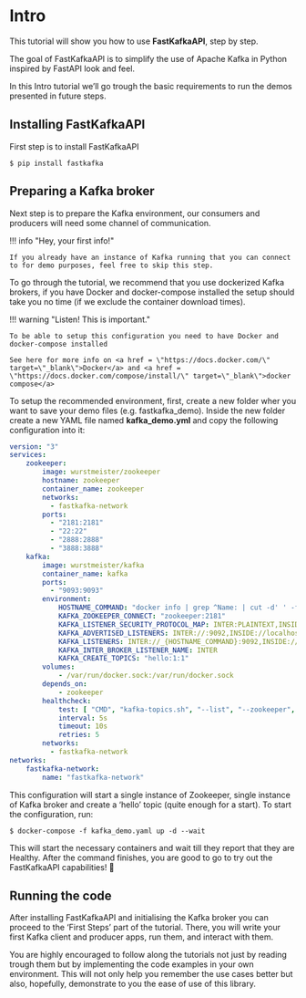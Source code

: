 Intro
================

<!-- WARNING: THIS FILE WAS AUTOGENERATED! DO NOT EDIT! -->

This tutorial will show you how to use <b>FastKafkaAPI</b>, step by
step.

The goal of FastKafkaAPI is to simplify the use of Apache Kafka in
Python inspired by FastAPI look and feel.

In this Intro tutorial we’ll go trough the basic requirements to run the
demos presented in future steps.

## Installing FastKafkaAPI

First step is to install FastKafkaAPI

``` shell
$ pip install fastkafka
```

## Preparing a Kafka broker

Next step is to prepare the Kafka environment, our consumers and
producers will need some channel of communication.

!!! info "Hey, your first info!"

    If you already have an instance of Kafka running that you can connect to for demo purposes, feel free to skip this step. 

To go through the tutorial, we recommend that you use dockerized Kafka
brokers, if you have Docker and docker-compose installed the setup
should take you no time (if we exclude the container download times).

!!! warning "Listen! This is important."

    To be able to setup this configuration you need to have Docker and docker-compose installed

    See here for more info on <a href = \"https://docs.docker.com/\" target=\"_blank\">Docker</a> and <a href = \"https://docs.docker.com/compose/install/\" target=\"_blank\">docker compose</a>

To setup the recommended environment, first, create a new folder wher
you want to save your demo files (e.g. fastkafka_demo). Inside the new
folder create a new YAML file named <b>kafka_demo.yml</b> and copy the
following configuration into it:

``` yaml
version: "3"
services:
    zookeeper:
        image: wurstmeister/zookeeper
        hostname: zookeeper
        container_name: zookeeper
        networks:
          - fastkafka-network
        ports:
          - "2181:2181"
          - "22:22"
          - "2888:2888"
          - "3888:3888"
    kafka:
        image: wurstmeister/kafka
        container_name: kafka
        ports:
          - "9093:9093"
        environment:
            HOSTNAME_COMMAND: "docker info | grep ^Name: | cut -d' ' -f 2"
            KAFKA_ZOOKEEPER_CONNECT: "zookeeper:2181"
            KAFKA_LISTENER_SECURITY_PROTOCOL_MAP: INTER:PLAINTEXT,INSIDE:PLAINTEXT
            KAFKA_ADVERTISED_LISTENERS: INTER://:9092,INSIDE://localhost:9093
            KAFKA_LISTENERS: INTER://_{HOSTNAME_COMMAND}:9092,INSIDE://:9093
            KAFKA_INTER_BROKER_LISTENER_NAME: INTER
            KAFKA_CREATE_TOPICS: "hello:1:1"
        volumes:
            - /var/run/docker.sock:/var/run/docker.sock
        depends_on:
            - zookeeper
        healthcheck:
            test: [ "CMD", "kafka-topics.sh", "--list", "--zookeeper", "zookeeper:2181" ]
            interval: 5s
            timeout: 10s
            retries: 5
        networks:
          - fastkafka-network
networks:
    fastkafka-network:
        name: "fastkafka-network"
```

This configuration will start a single instance of Zookeeper, single
instance of Kafka broker and create a ‘hello’ topic (quite enough for a
start). To start the configuration, run:

``` shell
$ docker-compose -f kafka_demo.yaml up -d --wait
```

This will start the necessary containers and wait till they report that
they are Healthy. After the command finishes, you are good to go to try
out the FastKafkaAPI capabilities! :confetti_ball:

## Running the code

After installing FastKafkaAPI and initialising the Kafka broker you can
proceed to the ‘First Steps’ part of the tutorial. There, you will write
your first Kafka client and producer apps, run them, and interact with
them.

You are highly encouraged to follow along the tutorials not just by
reading trough them but by implementing the code examples in your own
environment. This will not only help you remember the use cases better
but also, hopefully, demonstrate to you the ease of use of this library.
